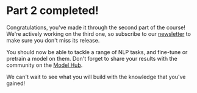 # Part 2 completed!



Congratulations, you've made it through the second part of the course! We're actively working on the third one, so subscribe to our [newsletter](https://huggingface.curated.co/) to make sure you don't miss its release.

You should now be able to tackle a range of NLP tasks, and fine-tune or pretrain a model on them. Don't forget to share your results with the community on the [Model Hub](https://huggingface.co/models).

We can't wait to see what you will build with the knowledge that you've gained!

